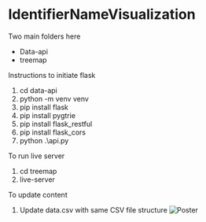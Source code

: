 # IdentifierNameVisualization

Two main folders here
- Data-api
- treemap

Instructions to initiate flask

1. cd data-api
2. python -m venv venv
3. pip install flask
4. pip install pygtrie
5. pip install flask_restful
6. pip install flask_cors
7. python .\api.py

To run live server
1. cd treemap
2. live-server

To update content
1. Update data.csv with same CSV file structure
![Poster](https://user-images.githubusercontent.com/40960771/206286742-3b791a5b-2d3d-409f-9f14-7960802a02b8.png)
